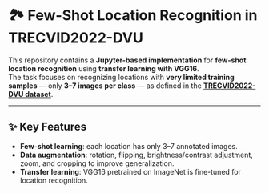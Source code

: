 # 🏞️ Few-Shot Location Recognition in TRECVID2022-DVU

This repository contains a **Jupyter-based implementation** for **few-shot location recognition** using **transfer learning with VGG16**.  
The task focuses on recognizing locations with **very limited training samples** — only **3–7 images per class** — as defined in the **[TRECVID2022-DVU dataset](https://www-nlpir.nist.gov/projects/tv2022/dvu.html)**.

---

## ✨ Key Features
- **Few-shot learning**: each location has only 3–7 annotated images.  
- **Data augmentation**: rotation, flipping, brightness/contrast adjustment, zoom, and cropping to improve generalization.  
- **Transfer learning**: VGG16 pretrained on ImageNet is fine-tuned for location recognition.  
